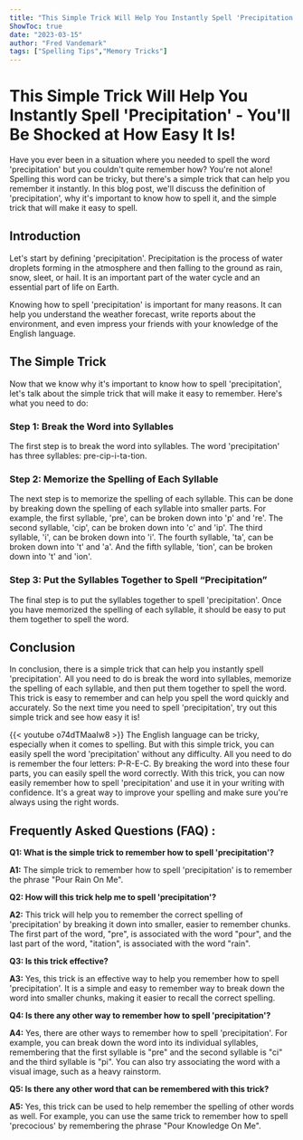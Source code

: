 ```yaml
---
title: "This Simple Trick Will Help You Instantly Spell 'Precipitation' - You'll Be Shocked at How Easy It Is!"
ShowToc: true 
date: "2023-03-15"
author: "Fred Vandemark" 
tags: ["Spelling Tips","Memory Tricks"]
---
```

# This Simple Trick Will Help You Instantly Spell 'Precipitation' - You'll Be Shocked at How Easy It Is!

Have you ever been in a situation where you needed to spell the word 'precipitation' but you couldn't quite remember how? You're not alone! Spelling this word can be tricky, but there's a simple trick that can help you remember it instantly. In this blog post, we'll discuss the definition of 'precipitation', why it's important to know how to spell it, and the simple trick that will make it easy to spell.

## Introduction

Let's start by defining 'precipitation'. Precipitation is the process of water droplets forming in the atmosphere and then falling to the ground as rain, snow, sleet, or hail. It is an important part of the water cycle and an essential part of life on Earth.

Knowing how to spell 'precipitation' is important for many reasons. It can help you understand the weather forecast, write reports about the environment, and even impress your friends with your knowledge of the English language.

## The Simple Trick

Now that we know why it's important to know how to spell 'precipitation', let's talk about the simple trick that will make it easy to remember. Here's what you need to do:

### Step 1: Break the Word into Syllables

The first step is to break the word into syllables. The word 'precipitation' has three syllables: pre-cip-i-ta-tion.

### Step 2: Memorize the Spelling of Each Syllable

The next step is to memorize the spelling of each syllable. This can be done by breaking down the spelling of each syllable into smaller parts. For example, the first syllable, 'pre', can be broken down into 'p' and 're'. The second syllable, 'cip', can be broken down into 'c' and 'ip'. The third syllable, 'i', can be broken down into 'i'. The fourth syllable, 'ta', can be broken down into 't' and 'a'. And the fifth syllable, 'tion', can be broken down into 't' and 'ion'.

### Step 3: Put the Syllables Together to Spell “Precipitation”

The final step is to put the syllables together to spell 'precipitation'. Once you have memorized the spelling of each syllable, it should be easy to put them together to spell the word.

## Conclusion

In conclusion, there is a simple trick that can help you instantly spell 'precipitation'. All you need to do is break the word into syllables, memorize the spelling of each syllable, and then put them together to spell the word. This trick is easy to remember and can help you spell the word quickly and accurately. So the next time you need to spell 'precipitation', try out this simple trick and see how easy it is!

{{< youtube o74dTMaaIw8 >}} 
The English language can be tricky, especially when it comes to spelling. But with this simple trick, you can easily spell the word 'precipitation' without any difficulty. All you need to do is remember the four letters: P-R-E-C. By breaking the word into these four parts, you can easily spell the word correctly. With this trick, you can now easily remember how to spell 'precipitation' and use it in your writing with confidence. It's a great way to improve your spelling and make sure you're always using the right words.

## Frequently Asked Questions (FAQ) :
**Q1: What is the simple trick to remember how to spell 'precipitation'?**

**A1:** The simple trick to remember how to spell 'precipitation' is to remember the phrase "Pour Rain On Me".

**Q2: How will this trick help me to spell 'precipitation'?**

**A2:** This trick will help you to remember the correct spelling of 'precipitation' by breaking it down into smaller, easier to remember chunks. The first part of the word, "pre", is associated with the word "pour", and the last part of the word, "itation", is associated with the word "rain". 

**Q3: Is this trick effective?**

**A3:** Yes, this trick is an effective way to help you remember how to spell 'precipitation'. It is a simple and easy to remember way to break down the word into smaller chunks, making it easier to recall the correct spelling.

**Q4: Is there any other way to remember how to spell 'precipitation'?**

**A4:** Yes, there are other ways to remember how to spell 'precipitation'. For example, you can break down the word into its individual syllables, remembering that the first syllable is "pre" and the second syllable is "ci" and the third syllable is "pi". You can also try associating the word with a visual image, such as a heavy rainstorm.

**Q5: Is there any other word that can be remembered with this trick?**

**A5:** Yes, this trick can be used to help remember the spelling of other words as well. For example, you can use the same trick to remember how to spell 'precocious' by remembering the phrase "Pour Knowledge On Me".





